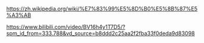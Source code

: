 https://zh.wikipedia.org/wiki/%E7%83%99%E5%8D%B0%E5%8B%87%E5%A3%AB

https://www.bilibili.com/video/BV16h4y1T7D5/?spm_id_from=333.788&vd_source=b8ddd2c25aa2f2fba33f0deda9d83098